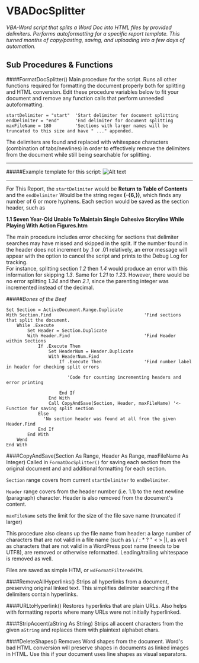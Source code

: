 # VBADocSplitter
*VBA-Word script that splits a Word Doc into HTML files by provided delimiters. Performs autoformatting for a specific report template. This turned months of copy/pasting, saving, and uploading into a few days of automation.*


## Sub Procedures & Functions
####FormatDocSplitter()
Main procedure for the script. Runs all other functions required for formatting the document properly both for splitting and HTML conversion. Edit these procedure variables below to fit your document and remove any function calls that perform unneeded autoformatting.
``` VBA
startDelimiter = "start"  'Start delimiter for document splitting
endDelimiter = "end"      'End delimiter for document splitting
maxFileName = 180         'Sections with larger names will be truncated to this size and have " ..." appended.
```
The delimiters are found and replaced with whitespace characters (combination of tabs/newlines) in order to effectively remove the delimiters from the document while still being searchable for splitting.


-----
#####Example template for this script:
![Alt text](http://i.imgur.com/3EdFXog.png "Optional title")

-----
For This Report, the `startDelimiter` would be **Return to Table of Contents** 
and the `endDelimiter` Would be the string regex **(\-{6,})**, which finds any number of 6 or more hyphens. 
Each section would be saved as the section header, such as 

**1.1  Seven Year-Old Unable To Maintain Single Cohesive Storyline While Playing With Action Figures.htm**


The main procedure includes error checking for sections that delimiter searches may have missed and skipped in the split. If the number found in the header does not increment by .1 or .01 relatively, an error message will appear with the option to cancel the script and prints to the Debug Log for tracking.  
For instance, splitting section *1.2*  then *1.4* would produce an error with this information for skipping *1.3*. Same for *1.21* to *1.23*. However, there would be no error splitting *1.34* and then *2.1*, since the parenting integer was incremented instead of the decimal. 

#####*Bones of the Beef*
```VBA
Set Section = ActiveDocument.Range.Duplicate
With Section.Find                                   'Find sections that split the document.
    While .Execute
        Set Header = Section.Duplicate
        With Header.Find                            'Find Header within Sections
            If .Execute Then
                Set HeaderNum = Header.Duplicate
                With HeaderNum.Find
                    If .Execute Then                'Find number label in header for checking split errors
                       
                       'Code for counting incrementing headers and error printing
                       
                    End If
                End With
                Call CopyAndSave(Section, Header, maxFileName) '<- Function for saving split section
            Else
              'No section header was found at all from the given Header.Find
            End If
        End With
    Wend
End With
```


####CopyAndSave(Section As Range, Header As Range, maxFileName As Integer)
Called in `FormatDocSplitter()` for saving each section from the original document and and additional formatting for each section. 

`Section` range covers from current `startDelimiter` to `endDelimiter`. 

`Header` range covers from the header number (i.e. 1.1) to the next newline (paragraph) character. Header is also removed from the document's content. 

`maxFileName` sets the limit for the size of the file save name (truncated if larger) 

This procedure also cleans up the file name from header: a large number of characters that are not valid in a file name (such as \ / : * ? " < > |), as well as characters that are not valid in a WordPress post name (needs to be UTF8), are removed or otherwise reformatted. Leading/trailing whitespace is removed as well. 

Files are saved as simple HTM, or `wdFormatFilteredHTML`

####RemoveAllHyperlinks()
Strips all hyperlinks from a document, preserving original linked text. This simplifies delimiter searching if the delimiters contain hyperlinks. 

####URLtoHyperlink()
Restores hyperlinks that are plain URLs. Also helps with formatting reports where many URLs were not initially hyperlinked. 

####StripAccent(aString As String)
Strips all accent characters from the given `aString` and replaces them with plaintext alphabet chars. 

####DeleteShapes()
Removes Word shapes from the document. Word's bad HTML conversion will preserve shapes in documents as linked images in HTML. Use this if your document uses line shapes as visual separators. 

